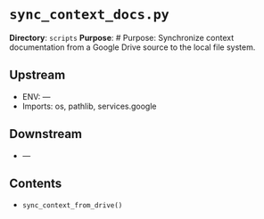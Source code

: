 # `sync_context_docs.py`

**Directory**: `scripts`
**Purpose**: # Purpose: Synchronize context documentation from a Google Drive source to the local file system.

## Upstream
- ENV: —
- Imports: os, pathlib, services.google

## Downstream
- —

## Contents
- `sync_context_from_drive()`